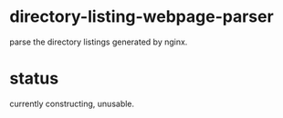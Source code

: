 # directory-listing-webpage-parser

parse the directory listings generated by nginx. 

# status

currently constructing, unusable.
